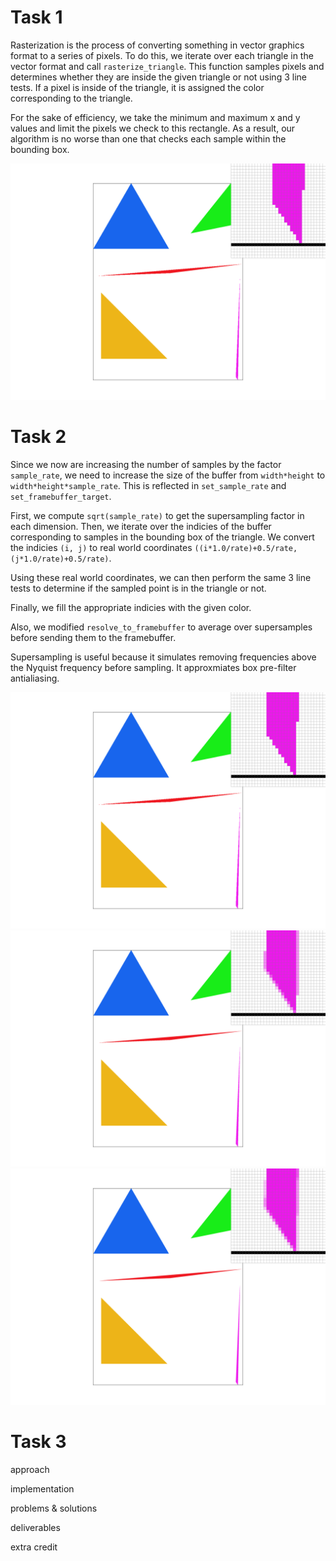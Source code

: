 
# Task 1
Rasterization is the process of converting something in vector graphics format to a series of pixels. To do this, we iterate over each triangle in the vector format and call `rasterize_triangle`. This function samples pixels and determines whether they are inside the given triangle or not using 3 line tests. If a pixel is inside of the triangle, it is assigned the color corresponding to the triangle.

For the sake of efficiency, we take the minimum and maximum x and y values and limit the pixels we check to this rectangle. As a result, our algorithm is no worse than one that checks each sample within the bounding box.

![](screenshot_2-14_18-39-16.png)

# Task 2
Since we now are increasing the number of samples by the factor `sample_rate`, we need to increase the size of the buffer from `width*height` to `width*height*sample_rate`. This is reflected in `set_sample_rate` and `set_framebuffer_target`.

First, we compute `sqrt(sample_rate)` to get the supersampling factor in each dimension. Then, we iterate over the indicies of the buffer corresponding to samples in the bounding box of the triangle. We convert the indicies `(i, j)` to real world coordinates `((i*1.0/rate)+0.5/rate, (j*1.0/rate)+0.5/rate)`. 

Using these real world coordinates, we can then perform the same 3 line tests to determine if the sampled point is in the triangle or not. 

Finally, we fill the appropriate indicies with the given color.

Also, we modified `resolve_to_framebuffer` to average over supersamples before sending them to the framebuffer.

Supersampling is useful because it simulates removing frequencies above the Nyquist frequency before sampling. It approxmiates box pre-filter antialiasing.

![](screenshot_2-14_18-59-48.png)
![](screenshot_2-14_18-59-51.png)
![](screenshot_2-14_18-59-53.png)

# Task 3 


approach

implementation

problems & solutions

deliverables

extra credit